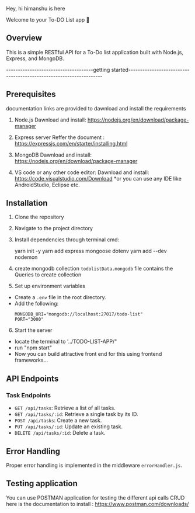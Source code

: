 Hey, hi himanshu is here

Welcome to your To-DO List app 👋


## Overview
This is a simple RESTful API for a To-Do list application built with Node.js, Express, and MongoDB.

-------------------------------------getting started-------------------------------------------------------------------
## Prerequisites
documentation links are provided to dawnload and install the requirements
1) Node.js 
   Dawnload and install: https://nodejs.org/en/download/package-manager 

2) Express server
   Reffer the document : https://expressjs.com/en/starter/installing.html

3) MongoDB
   Dawnload and install: https://nodejs.org/en/download/package-manager 

4) VS code or any other code editor:
   Dawnload and install: https://code.visualstudio.com/Download
   *or you can use any IDE like AndroidStudio, Eclipse etc.

## Installation


1. Clone the repository

2. Navigate to the project directory 

3. Install dependencies through terminal cmd:
   
   yarn init -y 
   yarn add express mongoose dotenv
   yarn add --dev nodemon
  
4. create mongodb collection
   `todolistData.mongodb` file contains the Queries to create collection

5. Set up environment variables
- Create a `.env` file in the root directory.
- Add the following:
  ```
  MONGODB_URI="mongodb://localhost:27017/todo-list"
  PORT="3000"
  ```

6. Start the server
 - locate the terminal to '../TODO-LIST-APP/"
 - run "npm start"
 - Now you can build attractive front end for this using frontend frameworks...

## API Endpoints

### Task Endpoints
- `GET /api/tasks`: Retrieve a list of all tasks.
- `GET /api/tasks/:id`: Retrieve a single task by its ID.
- `POST /api/tasks`: Create a new task.
- `PUT /api/tasks/:id`: Update an existing task.
- `DELETE /api/tasks/:id`: Delete a task.

## Error Handling
Proper error handling is implemented in the middleware `errorHandler.js`.

## Testing application
You can use POSTMAN application for testing the different api calls CRUD
here is the documentation to install : https://www.postman.com/downloads/
